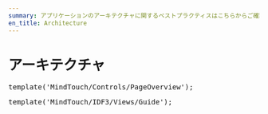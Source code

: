 ```yaml
---
summary: アプリケーションのアーキテクチャに関するベストプラクティスはこちらからご確認いただけます。
en_title: Architecture
---
```


# アーキテクチャ

<pre class="script">
template('MindTouch/Controls/PageOverview');
</pre>

<pre class="script">
template('MindTouch/IDF3/Views/Guide');
</pre>
